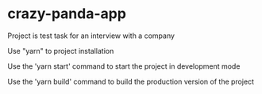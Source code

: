 # crazy-panda-app

Project is test task for an interview with a company  

Use "yarn" to project installation 

Use the 'yarn start' command to start the project in development mode

Use the 'yarn build' command to build the production version of the project